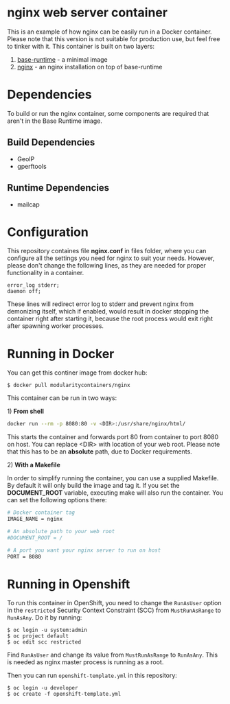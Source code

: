 # nginx web server container
This is an example of how nginx can be easily run in a Docker container. Please note that this version is not suitable for production use, but feel free to tinker with it. This container is built on two layers:

1) [base-runtime](https://hub.docker.com/r/baseruntime/baseruntime/) - a minimal image
2) [nginx](https://github.com/asamalik/module-nginx-master) - an nginx installation on top of base-runtime

# Dependencies

To build or run the nginx container, some components are required that aren't
in the Base Runtime image.

## Build Dependencies

* GeoIP
* gperftools

## Runtime Dependencies

* mailcap

# Configuration
This repository containes file **nginx.conf** in files folder, where you can configure all the settings you need for nginx to suit your needs. However, please don't change the following lines, as they are needed for proper functionality in a container.
```
error_log stderr;
daemon off;
```
These lines will redirect error log to stderr and prevent nginx from demonizing itself, which if enabled, would result in docker stopping the container right after starting it, because the root process would exit right after spawning worker processes.


# Running in Docker
You can get this continer image from docker hub:

```
$ docker pull modularitycontainers/nginx
```

This container can be run in two ways:

1\) **From shell**
```sh
docker run --rm -p 8080:80 -v <DIR>:/usr/share/nginx/html/
```
This starts the container and forwards port 80 from container to port 8080 on host. You can replace \<DIR> with location of your web root. Please note that this has to be an **absolute** path, due to Docker requirements. 

2\) **With a Makefile**

In order to simplify running the container, you can use a supplied Makefile. By default it will only build the image and tag it. If you set the **DOCUMENT_ROOT** variable, executing make will also run the container. You can set the following options there:
```sh
# Docker container tag
IMAGE_NAME = nginx

# An absolute path to your web root
#DOCUMENT_ROOT = /

# A port you want your nginx server to run on host
PORT = 8080
```

# Running in Openshift
To run this container in OpenShift, you need to change the `RunAsUser` option in the `restricted` Security Context Constraint (SCC) from `MustRunAsRange` to `RunAsAny`. Do it by running:

```Shell
$ oc login -u system:admin
$ oc project default
$ oc edit scc restricted
```

Find `RunAsUser` and change its value from `MustRunAsRange` to `RunAsAny`. This is needed as nginx master process is running as a root.

Then you can run `openshift-template.yml` in this repository:

```Shell
$ oc login -u developer
$ oc create -f openshift-template.yml
```
